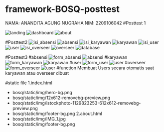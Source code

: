 # framework-BOSQ-posttest
NAMA: ANANDITA AGUNG NUGRAHA
NIM: 2209106042
#Posttest 1

![landing](postes/tampilan/landing.png)
![dashboard](postes/tampilan/dashboard.png)
![about](postes/tampilan/about.png)

#Posttest2
![isi_absensi](postes2/screenshot/isi_absensi.png)
![absensi](postes2/screenshot/absensi.png)
![isi_karyawan](postes2/screenshot/isi_karyawan.png)
![karyawan](postes2/screenshot/karyawan.png)
![isi_user](postes2/screenshot/isi_user.png)
![user](postes2/screenshot/user.png)
![isi_overseer](postes2/screenshot/isi_overseer.png)
![overseer](postes2/screenshot/overseer.png)
![database](postes2/screenshot/database.png)

#Posttest3
#absensi
![form_absensi](postes2/screenshot/form_absensi.png)
![absensi](postes2/screenshot/tabel_absensi.png)
#karyawan
![form_karyawan](postes2/screenshot/form_karyawan.png)
![karyawan](postes2/screenshot/tabel_karyawan.png)
#user
![form_user](postes2/screenshot/form_user.png)
![user](postes2/screenshot/tabel_user.png)
#overseer
![form_overseer](postes2/screenshot/form_overseeer.png)
![user](postes2/screenshot/tabel_overseer.png)
#function
Membuat Users secara otomatis saat karyawan atau overseer dibuat

#static file
1.index.html
 - bosq/static/img/hero-bg.png
 - bosq/static/img/12x612-removebg-preview.png
 - bosq/static/img/istockphoto-1129823253-612x612-removebg-preview.png
 - bosq/static/img/footer-bg.png
2.about.html
 - bosq/static/img/IMG_1.jpg
 - bosq/static/img/footer-bg.png
